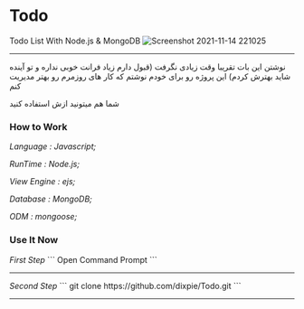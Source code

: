 # Todo
Todo List With Node.js &amp; MongoDB
![Screenshot 2021-11-14 221025](https://user-images.githubusercontent.com/77354554/141694169-31bd78cc-8abc-42d6-ad14-ed3addb80c02.png)
<hr>
نوشتن این بات تقریبا وقت زیادی نگرفت (قبول دارم زیاد فرانت خوبی نداره و تو آینده شاید بهترش کردم)
این پروژه رو برای خودم نوشتم که کار های روزمرم رو بهتر مدیریت کنم

شما هم میتونید ازش استفاده کنید

<h3>
How to Work
</h3>
<em>
Language : Javascript;

RunTime : Node.js;

View Engine : ejs;

Database : MongoDB;

ODM : mongoose;
</em>

<h3>
Use It Now
</h3>
<em>
First Step
</em>
```
Open Command Prompt
```
<hr>
<em>
Second Step
</em>
```
git clone https://github.com/dixpie/Todo.git
```
<hr>
